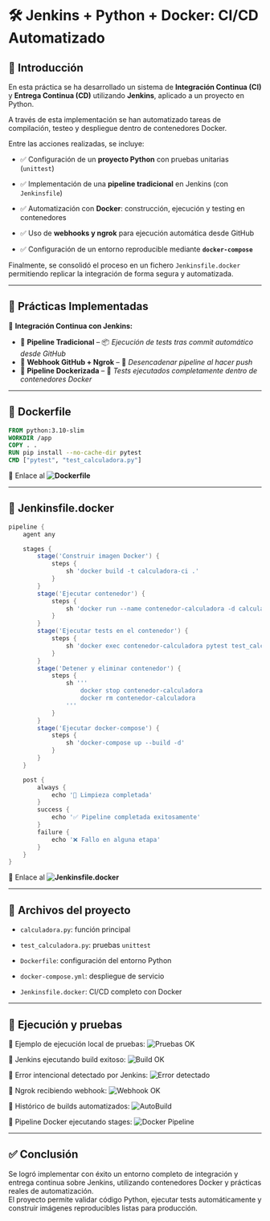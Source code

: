 # 🛠️ Jenkins + Python + Docker: CI/CD Automatizado

## 📖 Introducción

En esta práctica se ha desarrollado un sistema de **Integración Continua (CI)** y **Entrega Continua (CD)** utilizando **Jenkins**, aplicado a un proyecto en Python.  

A través de esta implementación se han automatizado tareas de compilación, testeo y despliegue dentro de contenedores Docker.

Entre las acciones realizadas, se incluye:

- ✅ Configuración de un **proyecto Python** con pruebas unitarias (`unittest`)

- ✅ Implementación de una **pipeline tradicional** en Jenkins (con `Jenkinsfile`)

- ✅ Automatización con **Docker**: construcción, ejecución y testing en contenedores

- ✅ Uso de **webhooks y ngrok** para ejecución automática desde GitHub

- ✅ Configuración de un entorno reproducible mediante **`docker-compose`**

Finalmente, se consolidó el proceso en un fichero `Jenkinsfile.docker` permitiendo replicar la integración de forma segura y automatizada.

---


## 📌 Prácticas Implementadas

📂 **Integración Continua con Jenkins:**
- 🔹 **Pipeline Tradicional** – 📦 *Ejecución de tests tras commit automático desde GitHub*
- 🔹 **Webhook GitHub + Ngrok** – 🔁 *Desencadenar pipeline al hacer push*
- 🔹 **Pipeline Dockerizada** – 🐳 *Tests ejecutados completamente dentro de contenedores Docker*

---

## 🔨 Dockerfile

```dockerfile
FROM python:3.10-slim
WORKDIR /app
COPY . .
RUN pip install --no-cache-dir pytest
CMD ["pytest", "test_calculadora.py"]
```

🧬 Enlace al **![Dockerfile](https://github.com/XaviGimReu/PPS-10836126/blob/main/template-main/RA5/RA5_1/Dockerfile)**

---

## 🧪 Jenkinsfile.docker

```groovy
pipeline {
    agent any

    stages {
        stage('Construir imagen Docker') {
            steps {
                sh 'docker build -t calculadora-ci .'
            }
        }
        stage('Ejecutar contenedor') {
            steps {
                sh 'docker run --name contenedor-calculadora -d calculadora-ci tail -f /dev/null'
            }
        }
        stage('Ejecutar tests en el contenedor') {
            steps {
                sh 'docker exec contenedor-calculadora pytest test_calculadora.py'
            }
        }
        stage('Detener y eliminar contenedor') {
            steps {
                sh '''
                    docker stop contenedor-calculadora
                    docker rm contenedor-calculadora
                '''
            }
        }
        stage('Ejecutar docker-compose') {
            steps {
                sh 'docker-compose up --build -d'
            }
        }
    }

    post {
        always {
            echo '🧹 Limpieza completada'
        }
        success {
            echo '✅ Pipeline completada exitosamente'
        }
        failure {
            echo '❌ Fallo en alguna etapa'
        }
    }
}
```

🧬 Enlace al **![Jenkinsfile.docker](https://github.com/XaviGimReu/PPS-10836126/blob/main/template-main/RA5/RA5_1/Jenkinsfile.docker)**

---

## 📂 Archivos del proyecto

- `calculadora.py`: función principal

- `test_calculadora.py`: pruebas `unittest`

- `Dockerfile`: configuración del entorno Python

- `docker-compose.yml`: despliegue de servicio

- `Jenkinsfile.docker`: CI/CD completo con Docker

---

## 🧪 Ejecución y pruebas

📸 Ejemplo de ejecución local de pruebas:
![Pruebas OK](assets/unittest_ok.png)

📸 Jenkins ejecutando build exitoso:
![Build OK](assets/build_ok.png)

📸 Error intencional detectado por Jenkins:
![Error detectado](assets/build_fail_div0.png)

📸 Ngrok recibiendo webhook:
![Webhook OK](assets/ngrok_webhook.png)

📸 Histórico de builds automatizados:
![AutoBuild](assets/build_auto_trigger.png)

📸 Pipeline Docker ejecutando stages:
![Docker Pipeline](assets/docker_pipeline.png)

---

## ✅ Conclusión

Se logró implementar con éxito un entorno completo de integración y entrega continua sobre Jenkins, utilizando contenedores Docker y prácticas reales de automatización.  
El proyecto permite validar código Python, ejecutar tests automáticamente y construir imágenes reproducibles listas para producción.
